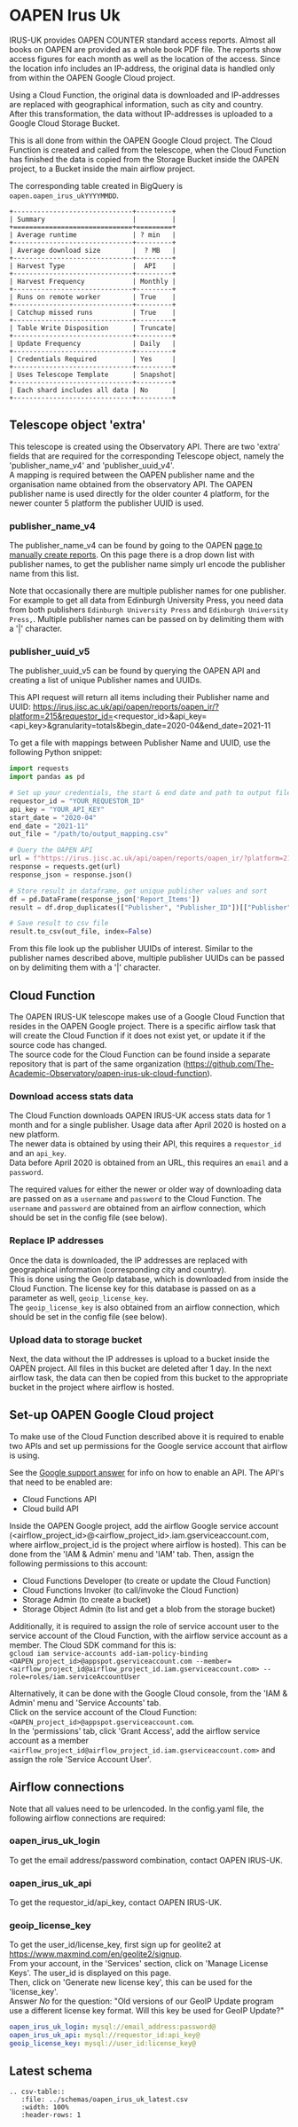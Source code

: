 # OAPEN Irus Uk
IRUS-UK provides OAPEN COUNTER standard access reports. Almost all books on OAPEN are provided as a whole book PDF file. 
The reports show access figures for each month as well as the location of the access. 
Since the location info includes an IP-address, the original data is handled only from within the OAPEN Google Cloud project.

Using a Cloud Function, the original data is downloaded and IP-addresses are replaced with geographical information, such as city and country.  
After this transformation, the data without IP-addresses is uploaded to a Google Cloud Storage Bucket.  

This is all done from within the OAPEN Google Cloud project. 
The Cloud Function is created and called from the telescope, when the Cloud Function has finished the data is copied from the Storage Bucket inside the OAPEN project, to a Bucket inside the main airflow project.

The corresponding table created in BigQuery is `oapen.oapen_irus_ukYYYYMMDD`.

```eval_rst
+------------------------------+---------+
| Summary                      |         |
+==============================+=========+
| Average runtime              | ? min   |
+------------------------------+---------+
| Average download size        |  ? MB   |
+------------------------------+---------+
| Harvest Type                 |  API    |
+------------------------------+---------+
| Harvest Frequency            | Monthly |
+------------------------------+---------+
| Runs on remote worker        | True    |
+------------------------------+---------+
| Catchup missed runs          | True    |
+------------------------------+---------+
| Table Write Disposition      | Truncate|
+------------------------------+---------+
| Update Frequency             | Daily   |
+------------------------------+---------+
| Credentials Required         | Yes     |
+------------------------------+---------+
| Uses Telescope Template      | Snapshot|
+------------------------------+---------+
| Each shard includes all data | No      |
+------------------------------+---------+
```

## Telescope object 'extra'
This telescope is created using the Observatory API. There are two 'extra' fields that are required for the
 corresponding Telescope object, namely the 'publisher_name_v4' and 'publisher_uuid_v4'.   
A mapping is required between the OAPEN publisher name and the organisation name obtained from the observatory API.
The OAPEN publisher name is used directly for the older counter 4 platform, for the newer counter 5 platform the
 publisher UUID is used.

### publisher_name_v4
The publisher_name_v4 can be found by going to the OAPEN [page to manually create reports](https://irus.jisc.ac.uk/IRUSConsult/irus-oapen/v2/br1b/).
On this page there is a drop down list with publisher names, to get the publisher name simply url encode the publisher
 name from this list.

Note that occasionally there are multiple publisher names for one publisher.  
For example to get all data from Edinburgh University Press, you need data from both publishers
`Edinburgh University Press` and `Edinburgh University Press,`.
Multiple publisher names can be passed on by delimiting them with a '|' character.

### publisher_uuid_v5
The publisher_uuid_v5 can be found by querying the OAPEN API and creating a list of unique Publisher names and UUIDs.

This API request will return all items including their Publisher name and UUID:
https://irus.jisc.ac.uk/api/oapen/reports/oapen_ir/?platform=215&requestor_id=<requestor_id>&api_key=<api_key>&granularity=totals&begin_date=2020-04&end_date=2021-11 

To get a file with mappings between Publisher Name and UUID, use the following Python snippet:

```python
import requests
import pandas as pd

# Set up your credentials, the start & end date and path to output file
requestor_id = "YOUR_REQUESTOR_ID"
api_key = "YOUR_API_KEY"
start_date = "2020-04"
end_date = "2021-11"
out_file = "/path/to/output_mapping.csv"

# Query the OAPEN API
url = f"https://irus.jisc.ac.uk/api/oapen/reports/oapen_ir/?platform=215&requestor_id={requestor_id}&api_key={api_key}&granularity=totals&begin_date={start_date}&end_date={end_date}"
response = requests.get(url)
response_json = response.json()

# Store result in dataframe, get unique publisher values and sort
df = pd.DataFrame(response_json['Report_Items'])
result = df.drop_duplicates(["Publisher", "Publisher_ID"])[["Publisher", "Publisher_ID"]].sort_values(["Publisher", "Publisher_ID"])

# Save result to csv file
result.to_csv(out_file, index=False)
```

From this file look up the publisher UUIDs of interest.
Similar to the publisher names described above, multiple publisher UUIDs can be passed on by delimiting them with a
 '|' character.

## Cloud Function
The OAPEN IRUS-UK telescope makes use of a Google Cloud Function that resides in the OAPEN Google project. 
There is a specific airflow task that will create the Cloud Function if it does not exist yet, or update it if the source code has changed.  
The source code for the Cloud Function can be found inside a separate repository that is part of the same organization (https://github.com/The-Academic-Observatory/oapen-irus-uk-cloud-function).

### Download access stats data
The Cloud Function downloads OAPEN IRUS-UK access stats data for 1 month and for a single publisher. Usage data after April 2020 is hosted on a new platform.  
The newer data is obtained by using their API, this requires a `requestor_id` and an `api_key`.  
Data before April 2020 is obtained from an URL, this requires an `email` and a `password`.  

The required values for either the newer or older way of downloading data are passed on as a `username` and `password` to the Cloud Function.
The `username` and `password` are obtained from an airflow connection, which should be set in the config file (see below).

### Replace IP addresses
Once the data is downloaded, the IP addresses are replaced with geographical information (corresponding city and country).  
This is done using the GeoIp database, which is downloaded from inside the Cloud Function. The license key for this database is passed on as a parameter as well, `geoip_license_key`.  
The `geoip_license_key` is also obtained from an airflow connection, which should be set in the config file (see below).

### Upload data to storage bucket
Next, the data without the IP addresses is upload to a bucket inside the OAPEN project. All files in this bucket are deleted after 1 day.
In the next airflow task, the data can then be copied from this bucket to the appropriate bucket in the project where airflow is hosted.

## Set-up OAPEN Google Cloud project
To make use of the Cloud Function described above it is required to enable two APIs and set up permissions for the Google service account that airflow is using.

See the [Google support answer](https://support.google.com/googleapi/answer/6158841?hl=en) for info on how to enable an API. The API's that need to be enabled are:
- Cloud Functions API
- Cloud build API

Inside the OAPEN Google project, add the airflow Google service account (<airflow_project_id>@<airflow_project_id>.iam.gserviceaccount.com, where airflow_project_id is the project where airflow is hosted). 
This can be done from the 'IAM & Admin' menu and 'IAM' tab. Then, assign the following permissions to this account:  
  - Cloud Functions Developer (to create or update the Cloud Function)
  - Cloud Functions Invoker (to call/invoke the Cloud Function)
  - Storage Admin (to create a bucket)
  - Storage Object Admin (to list and get a blob from the storage bucket)

Additionally, it is required to assign the role of service account user to the service account of the Cloud Function, with the airflow service account as a member.
The Cloud SDK command for this is:  
`gcloud iam service-accounts add-iam-policy-binding <OAPEN_project_id>@appspot.gserviceaccount.com --member=<airflow_project_id@airflow_project_id.iam.gserviceaccount.com> --role=roles/iam.serviceAccountUser`

Alternatively, it can be done with the Google Cloud console, from the 'IAM & Admin' menu and 'Service Accounts' tab.  
Click on the service account of the Cloud Function: `<OAPEN_project_id>@appspot.gserviceaccount.com`.  
In the 'permissions' tab, click 'Grant Access', add the airflow service account as a member `<airflow_project_id@airflow_project_id.iam.gserviceaccount.com>` and assign the role 'Service Account User'.

## Airflow connections
Note that all values need to be urlencoded.
In the config.yaml file, the following airflow connections are required:  

### oapen_irus_uk_login
To get the email address/password combination, contact OAPEN IRUS-UK.

### oapen_irus_uk_api
To get the requestor_id/api_key, contact OAPEN IRUS-UK.

### geoip_license_key
To get the user_id/license_key, first sign up for geolite2 at https://www.maxmind.com/en/geolite2/signup.  
From your account, in the 'Services' section, click on 'Manage License Keys'. The user_id is displayed on this page.  
Then, click on 'Generate new license key', this can be used for the 'license_key'.  
Answer *No* for the question: "Old versions of our GeoIP Update program use a different license key format. Will this key be used for GeoIP Update?"  

```yaml
oapen_irus_uk_login: mysql://email_address:password@
oapen_irus_uk_api: mysql://requestor_id:api_key@
geoip_license_key: mysql://user_id:license_key@
```

## Latest schema
``` eval_rst
.. csv-table::
   :file: ../schemas/oapen_irus_uk_latest.csv
   :width: 100%
   :header-rows: 1
```